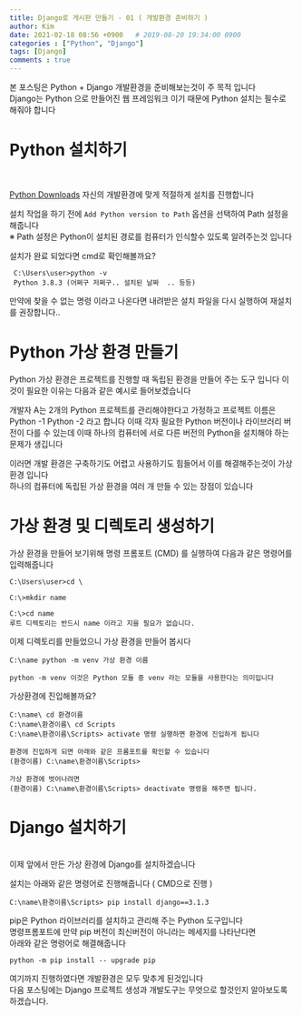 ```yaml
---
title: Django로 게시판 만들기 - 01 ( 개발환경 준비하기 )
author: Kim
date: 2021-02-18 08:56 +0900   # 2019-08-20 19:34:00 0900
categories : ["Python", "Django"]
tags: [Django]
comments : true
---
```


본 포스팅은 Python + Django 개발환경을 준비해보는것이 주 목적 입니다<br>
Django는 Python 으로 만들어진 웹 프레임워크 이기 때문에 Python 설치는 필수로 해줘야 합니다

# Python 설치하기 
<br>

<a href="https://www.python.org/downloads/">Python Downloads</a>
자신의 개발환경에 맞게 적절하게 설치를 진행합니다<br>

설치 작업을 하기 전에 ``` Add Python version to Path ``` 옵션을 선택하여  Path 설정을 해줍니다<br>
※ Path 설정은 Python이 설치된 경로를 컴퓨터가 인식할수 있도록 알려주는것 입니다

설치가 완료 되었다면 cmd로 확인해볼까요?
```
 C:\Users\user>python -v
 Python 3.8.3 (어쩌구 저쩌구.. 설치된 날짜  .. 등등)
```

만약에 찾을 수 없는 명령 이라고 나온다면 내려받은 설치 파일을 다시 실행하여 재설치를 권장합니다..


# Python 가상 환경 만들기

Python 가상 환경은 프로젝트를 진행할 때 독립된 환경을 만들어 주는 도구 입니다
이것이 필요한 이유는 다음과 같은 예시로 들어보겠습니다

개발자 A는 2개의 Python 프로젝트를 관리해야한다고 가정하고 프로젝트 이름은 Python -1 Python -2 라고 합니다
이때 각자 필요한 Python 버전이나 라이브러리 버전이 다를 수 있는데 이때 하나의 컴퓨터에 서로 다른 버전의 Python을 설치해야 하는 문제가 생깁니다

이러면 개발 환경은 구축하기도 어렵고 사용하기도 힘들어서 이를 해결해주는것이 가상 환경 입니다 <br>
하나의 컴퓨터에 독립된 가상 환경을 여러 개 만들 수 있는 장점이 있습니다

# 가상 환경 및 디렉토리 생성하기

가상 환경을 만들어 보기위해 명령 프롬포트 (CMD) 를 실행하여 다음과 같은 명령어를 입력해줍니다

```
C:\Users\user>cd \

C:\>mkdir name

C:\>cd name
루트 디렉토리는 반드시 name 이라고 지을 필요가 없습니다.
```

이제 디렉토리를 만들었으니 가상 환경을 만들어 봅시다

```
C:\name python -m venv 가상 환경 이름

python -m venv 이것은 Python 모듈 중 venv 라는 모듈을 사용한다는 의미입니다

```

가상환경에 진입해볼까요?

```
C:\name\ cd 환경이름
C:\name\환경이름\ cd Scripts
C:\name\환경이름\Scripts> activate 명령 실행하면 환경에 진입하게 됩니다

환경에 진입하게 되면 아래와 같은 프롬포트를 확인할 수 있습니다
(환경이름) C:\name\환경이름\Scripts>

가상 환경에 벗어나려면
(환경이름) C:\name\환경이름\Scripts> deactivate 명령을 해주면 됩니다.
```

# Django 설치하기
<br>
이제 앞에서 만든 가상 환경에 Django를 설치하겠습니다

설치는 아래와 같은 명령어로 진행해줍니다 ( CMD으로 진행 )
```
C:\name\환경이름\Scripts> pip install django==3.1.3
```
pip은 Python 라이브러리를 설치하고 관리해 주는 Python 도구입니다<br> 
명령프롬포트에 만약 pip 버전이 최신버전이 아니라는 메세지를 나타난다면 
<br>
아래와 같은 명령어로 해결해줍니다

``` python -m pip install -- upgrade pip ```

여기까지 진행하였다면 개발환경은 모두 맞추게 된것입니다<br>
다음 포스팅에는 Django 프로젝트 생성과 개발도구는 무엇으로 할것인지 알아보도록 하겠습니다.




